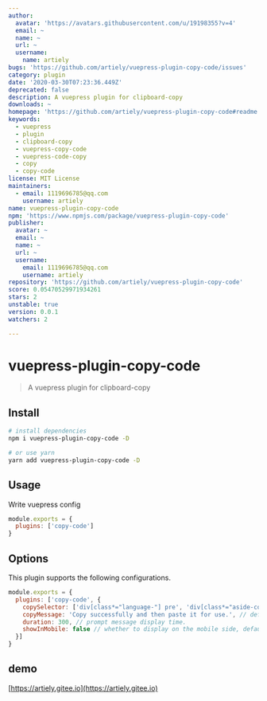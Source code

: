```yaml
---
author:
  avatar: 'https://avatars.githubusercontent.com/u/19198355?v=4'
  email: ~
  name: ~
  url: ~
  username:
    name: artiely
bugs: 'https://github.com/artiely/vuepress-plugin-copy-code/issues'
category: plugin
date: '2020-03-30T07:23:36.449Z'
deprecated: false
description: A vuepress plugin for clipboard-copy
downloads: ~
homepage: 'https://github.com/artiely/vuepress-plugin-copy-code#readme'
keywords:
  - vuepress
  - plugin
  - clipboard-copy
  - vuepress-copy-code
  - vuepress-code-copy
  - copy
  - copy-code
license: MIT License
maintainers:
  - email: 1119696785@qq.com
    username: artiely
name: vuepress-plugin-copy-code
npm: 'https://www.npmjs.com/package/vuepress-plugin-copy-code'
publisher:
  avatar: ~
  email: ~
  name: ~
  url: ~
  username:
    email: 1119696785@qq.com
    username: artiely
repository: 'https://github.com/artiely/vuepress-plugin-copy-code'
score: 0.05470529971934261
stars: 2
unstable: true
version: 0.0.1
watchers: 2

---
```


# vuepress-plugin-copy-code

> A vuepress plugin for clipboard-copy

## Install

``` bash
# install dependencies
npm i vuepress-plugin-copy-code -D

# or use yarn
yarn add vuepress-plugin-copy-code -D
```

## Usage

Write vuepress config

``` javascript
module.exports = {
  plugins: ['copy-code']
}
```

## Options

This plugin supports the following configurations.

``` javascript
module.exports = {
  plugins: ['copy-code', {
    copySelector: ['div[class*="language-"] pre', 'div[class*="aside-code"] aside'], // String or Array
    copyMessage: 'Copy successfully and then paste it for use.', // default is 'Copy successfully and then paste it for use.'
    duration: 300, // prompt message display time.
    showInMobile: false // whether to display on the mobile side, default: false.
  }]
}
```
## demo
[https://artiely.gitee.io](https://artiely.gitee.io)

